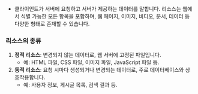 

- 클라이언트가 서버에 요청하고 서버가 제공하는 데이터를 말합니다. 리소스는 웹에서 식별 가능한 모든 항목을 포함하며, 웹 페이지, 이미지, 비디오, 문서, 데이터 등 다양한 형태로 존재할 수 있습니다.
### 리소스의 종류

1. **정적 리소스**: 변경되지 않는 데이터로, 웹 서버에 고정된 파일입니다.
    - 예: HTML 파일, CSS 파일, 이미지 파일, JavaScript 파일 등.
2. **동적 리소스**: 요청 시마다 생성되거나 변경되는 데이터로, 주로 데이터베이스와 상호작용합니다.
    - 예: 사용자 정보, 게시글 목록, 검색 결과 등.